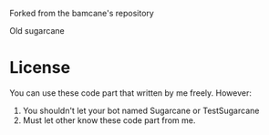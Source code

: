 Forked from the bamcane's repository 


Old sugarcane

License
=======
You can use these code part that written by me freely.
However:
1. You shouldn't let your bot named Sugarcane or TestSugarcane
2. Must let other know these code part from me.
